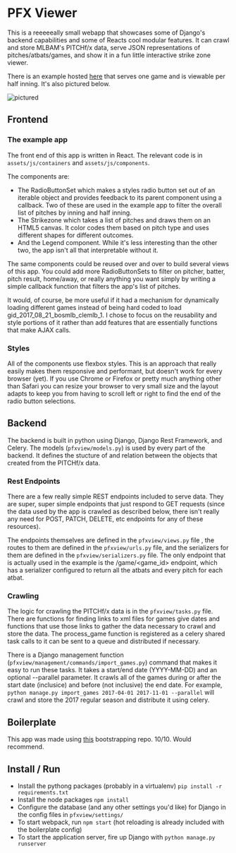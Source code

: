 # PFX Viewer

This is a reeeeeally small webapp that showcases some of Django's backend capabilities and some of Reacts cool modular features. It can crawl and store MLBAM's PITCHf/x data, serve JSON representations of pitches/atbats/games, and show it in a fun little interactive strike zone viewer.

There is an example hosted [here](https://www.harperweaver.com) that serves one game and is viewable per half inning. It's also pictured below.

![pictured](http://harperweaver.com/static/preview.png)

## Frontend

### The example app

The front end of this app is written in React. The relevant code is in ```assets/js/containers``` and ```assets/js/components```.

The components are:
- The RadioButtonSet which makes a styles radio button set out of an iterable object and provides feedback to its parent component using a callback. Two of these are used in the example app to filter the overall list of pitches by inning and half inning.
- The Strikezone which takes a list of pitches and draws them on an HTML5 canvas. It color codes them based on pitch type and uses different shapes for different outcomes.
- And the Legend component. While it's less interesting than the other two, the app isn't all that interpretable without it.

The same components could be reused over and over to build several views of this app. You could add more RadioButtonSets to filter on pitcher, batter, pitch result, home/away, or really anything you want simply by writing a simple callback function that filters the app's list of pitches.

It would, of course, be more useful if it had a mechanism for dynamically loading different games instead of being hard coded to load gid_2017_08_21_bosmlb_clemlb_1. I chose to focus on the reusability and style portions of it rather than add features that are essentially functions that make AJAX calls.

### Styles

All of the components use flexbox styles. This is an approach that really easily makes them responsive and performant, but doesn't work for every browser (yet). If you use Chrome or Firefox or pretty much anything other than Safari you can resize your browser to very small size and the layout adapts to keep you from having to scroll left or right to find the end of the radio button selections.

## Backend

The backend is built in python using Django, Django Rest Framework, and Celery. The models (```pfxview/models.py```) is used by every part of the backend. It defines the stucture of and relation between the objects that created from the PITCHf/x data.

### Rest Endpoints

There are a few really simple REST endpoints included to serve data. They are super, super simple endpoints that just respond to GET requests (since the data used by the app is crawled as described below, there isn't really any need for POST, PATCH, DELETE, etc endpoints for any of these resources).

The endpoints themselves are defined in the ```pfxview/views.py``` file , the routes to them are defined in the ```pfxview/urls.py``` file, and the serializers for them are defined in the ```pfxview/serializers.py``` file. The only endpoint that is actually used in the example is the /game/<game_id> endpoint, which has a serializer configured to return all the atbats and every pitch for each atbat.

### Crawling

The logic for crawling the PITCHf/x data is in the ```pfxview/tasks.py``` file. There are functions for finding links to xml files for games give dates and functions that use those links to gather the data necessary to crawl and store the data. The process_game function is registered as a celery shared task calls to it can be sent to a queue and distributed if necessary.

There is a Django management function (```pfxview/management/commands/import_games.py```) command that makes it easy to run these tasks. It takes a start/end date (YYYY-MM-DD) and an optional --parallel parameter. It crawls all of the games during or after the start date (inclusice) and before (not inclusive) the end date. For example, ```python manage.py import_games 2017-04-01 2017-11-01 --parallel``` will crawl and store the 2017 regular season and distribute it using celery.

## Boilerplate

This app was made using [this](https://github.com/gryevns/django-react-bootstrap) bootstrapping repo. 10/10. Would recommend.


## Install / Run

- Install the pythong packages (probably in a virtualenv) ```pip install -r requirements.txt```
- Install the node packages ```npm install```
- Configure the database (and any other settings you'd like) for Django in the config files in ```pfxview/settings/```
- To start webpack, run ```npm start``` (hot reloading is already included with the boilerplate config)
- To start the application server, fire up Django with ```python manage.py runserver```
